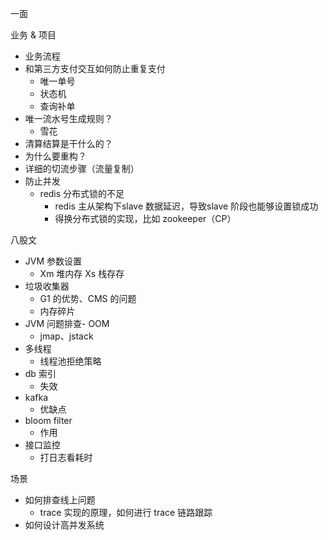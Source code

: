 
一面

业务 & 项目

* 业务流程
* 和第三方支付交互如何防止重复支付
	* 唯一单号
	* 状态机
	* 查询补单
* 唯一流水号生成规则？
	* 雪花
* 清算结算是干什么的？
* 为什么要重构？
* 详细的切流步骤（流量复制）
* 防止并发
	* redis 分布式锁的不足
		* redis 主从架构下slave 数据延迟，导致slave 阶段也能够设置锁成功
		* 得换分布式锁的实现，比如 zookeeper（CP）

八股文

* JVM 参数设置
	* Xm 堆内存 Xs 栈存存
* 垃圾收集器
	* G1 的优势、CMS 的问题
	* 内存碎片
* JVM 问题排查- OOM
	* jmap、jstack
* 多线程
	* 线程池拒绝策略
* db 索引
	* 失效
* kafka
	* 优缺点
* bloom filter
	* 作用
* 接口监控
	* 打日志看耗时

场景

* 如何排查线上问题
	* trace 实现的原理，如何进行 trace 链路跟踪
* 如何设计高并发系统